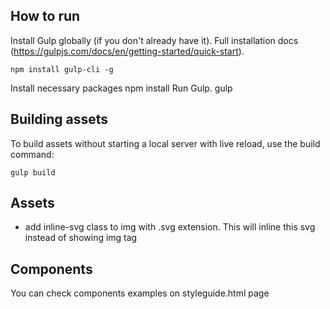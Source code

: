 
## How to run
Install Gulp globally (if you don't already have it). Full installation docs (https://gulpjs.com/docs/en/getting-started/quick-start).

    npm install gulp-cli -g
Install necessary packages
    npm install
Run Gulp.
    gulp

## Building assets

To build assets without starting a local server with live reload, use the build command:

    gulp build

## Assets
- add inline-svg class to img with .svg extension. This will inline this svg instead of showing img tag

## Components
You can check components examples on styleguide.html page

